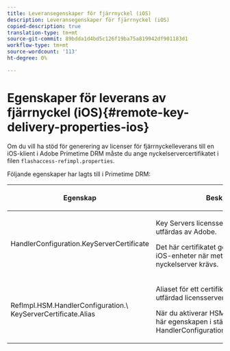 ```yaml
---
title: Leveransegenskaper för fjärrnyckel (iOS)
description: Leveransegenskaper för fjärrnyckel (iOS)
copied-description: true
translation-type: tm+mt
source-git-commit: 89bdda1d4bd5c126f19ba75a819942df901183d1
workflow-type: tm+mt
source-wordcount: '113'
ht-degree: 0%

---
```



# Egenskaper för leverans av fjärrnyckel (iOS){#remote-key-delivery-properties-ios}

Om du vill ha stöd för generering av licenser för fjärrnyckelleverans till en iOS-klient i Adobe Primetime DRM måste du ange nyckelservercertifikatet i filen `flashaccess-refimpl.properties`.

Följande egenskaper har lagts till i Primetime DRM:

<table frame="all" colsep="1" rowsep="1" class="+ topic/table adobe-d/table " id="table_xz2_lwy_n4"> 
 <thead class="- topic/thead "> 
  <tr rowsep="1" class="- topic/row "> 
   <th colname="1" class="- topic/entry entry"> <p class="- topic/p ">Egenskap </p> </th> 
   <th colname="2" class="- topic/entry entry"> <p class="- topic/p ">Beskrivning </p> </th> 
  </tr> 
 </thead>
 <tbody class="- topic/tbody "> 
  <tr rowsep="1" class="- topic/row "> 
   <td colname="1" class="- topic/entry "><span class="codeph"> HandlerConfiguration.KeyServerCertificate</span> </td> 
   <td colname="2" class="- topic/entry "> <p>Key Servers licensservercertifikat som utfärdas av Adobe. </p> <p>Det här certifikatet genererar licenser för iOS-enheter när metadata anger att en nyckelserver krävs. </p> </td> 
  </tr> 
  <tr rowsep="0" class="- topic/row "> 
   <td colname="1" class="- topic/entry "><span class="codeph"> RefImpl.HSM.HandlerConfiguration.\ KeyServerCertificate.Alias</span> </td> 
   <td colname="2" class="- topic/entry "> <p>Aliaset för ett certifikat för en Adobe-utfärdad licensserver som lagras på HSM. </p> <p>När du aktiverar HSM kan du använda den här egenskapen i stället för egenskapen <span class="codeph"> HandlerConfiguration.KeyServerCertificate</span>. </p> </td> 
  </tr> 
 </tbody> 
</table>

